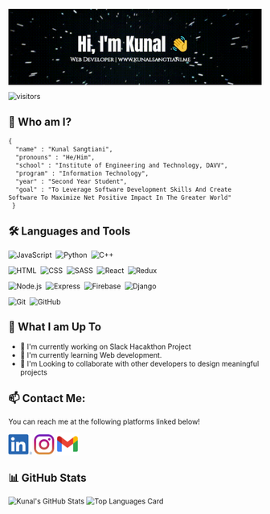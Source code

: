 [<img src="./Introduction2.gif" alt="👋 Hey! I'm Kunal Sangtiani | https://kunalsangtiani.me/" title="👋 Hey! I'm Kunal Sangtiani|https://kunalsangtiani.me" align="center"/>](https://www.kunalsangtiani.me/)

![visitors](https://visitor-badge-reloaded.herokuapp.com/badge?page_id=kunals131&color=03254c)


## :book: Who am I?

``` 
{ 
  "name" : "Kunal Sangtiani", 
  "pronouns" : "He/Him", 
  "school" : "Institute of Engineering and Technology, DAVV", 
  "program" : "Information Technology", 
  "year" : "Second Year Student", 
  "goal" : "To Leverage Software Development Skills And Create Software To Maximize Net Positive Impact In The Greater World" 
 } 
```
## 🛠️ Languages and Tools
![JavaScript](https://img.shields.io/badge/-JavaScript-05122A?style=flat&logo=javascript)&nbsp;
![Python](https://img.shields.io/badge/-Python-05122A?style=flat&logo=python)&nbsp;
![C++](https://img.shields.io/badge/-C++-05122A?style=flat&logo=Cplusplus&logoColor=A8B9CC)&nbsp;

![HTML](https://img.shields.io/badge/-HTML-05122A?style=flat&logo=HTML5)&nbsp;
![CSS](https://img.shields.io/badge/-CSS-05122A?style=flat&logo=CSS3&logoColor=1572B6)&nbsp;
![SASS](https://img.shields.io/badge/-SCSS-05122A?style=flat&logo=SASS&logoColor=1572B6)&nbsp;
![React](https://img.shields.io/badge/-React-05122A?style=flat&logo=react)&nbsp;
![Redux](https://img.shields.io/badge/-Redux-05122A?style=flat&logo=redux)&nbsp;

![Node.js](https://img.shields.io/badge/-Node.js-05122A?style=flat&logo=node.js)&nbsp;
![Express](https://img.shields.io/badge/-Express.js-05122A?style=flat&logo=express)&nbsp;
![Firebase](https://img.shields.io/badge/-Firebase-05122A?style=flat&logo=firebase)&nbsp;
![Django](https://img.shields.io/badge/-Django-05122A?style=flat&logo=django)&nbsp;

![Git](https://img.shields.io/badge/-Git-05122A?style=flat&logo=git)&nbsp;
![GitHub](https://img.shields.io/badge/-GitHub-05122A?style=flat&logo=github)&nbsp;

## 🤔 What I am Up To

- 🔭 I'm currently working on Slack Hacakthon Project
- 🌱 I'm currently learning Web development.
- 👯 I'm Looking to collaborate with other developers to design meaningful projects

## 📫 Contact Me:
You can reach me at the following platforms linked below!

[<img src="./socials/linkedin.png" height="40em" align="center" alt="𝙲𝚘𝚗𝚗𝚎𝚌𝚝 𝚠𝚒𝚝𝚑 Kunal 𝚘𝚗 𝙻𝚒𝚗𝚔𝚎𝚍𝙸𝚗" title="𝙲𝚘𝚗𝚗𝚎𝚌𝚝 𝚠𝚒𝚝𝚑 Kunal 𝚘𝚗 𝙻𝚒𝚗𝚔𝚎𝚍𝙸𝚗"/>](https://www.linkedin.com/in/kunal-sangtiani-4373581bb/)
[<img src="./socials/instagram.svg" height="40em" align="center" alt="𝙵𝚘𝚕𝚕𝚘𝚠 Kunal 𝚘𝚗 𝙸𝚗𝚜𝚝𝚊𝚐𝚛𝚊𝚖" title="𝙵𝚘𝚕𝚕𝚘𝚠 kunal 𝚘𝚗 𝙸𝚗𝚜𝚝𝚊𝚐𝚛𝚊𝚖"/>](https://www.instagram.com/kunalsangtiani1/)
[<img src="./socials/gmail.png" height="45em" align="center" alt="Email Kunal" title="Email kunal"/>](mailto:ksangtiani03@gmail.com)

## 📊 GitHub Stats
![Kunal's GitHub Stats](https://github-readme-stats.vercel.app/api?username=kunals131&show_icons=true&theme=radical)
![Top Languages Card](https://github-readme-stats.vercel.app/api/top-langs/?username=kunals131&theme=radical&layout=compact)

